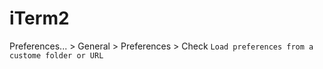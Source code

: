 # iTerm2

Preferences... > General > Preferences > Check `Load preferences from a custome folder or URL`

